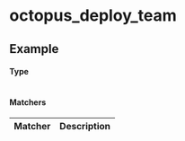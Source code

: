 # octopus_deploy_team



## Example


#### Type

```ruby

```

#### Matchers

| Matcher | Description |
|:--------|:------------|